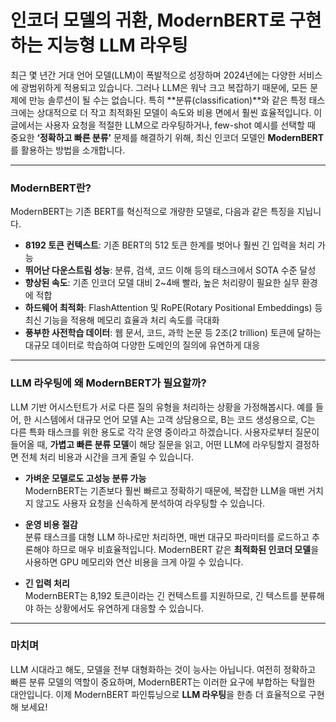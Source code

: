 # 인코더 모델의 귀환, ModernBERT로 구현하는 지능형 LLM 라우팅

최근 몇 년간 거대 언어 모델(LLM)이 폭발적으로 성장하며 2024년에는 다양한 서비스에 광범위하게 적용되고 있습니다. 그러나 LLM은 워낙 크고 복잡하기 때문에, 모든 문제에 만능 솔루션이 될 수는 없습니다. 특히 **분류(classification)**와 같은 특정 태스크에는 상대적으로 더 작고 최적화된 모델이 속도와 비용 면에서 훨씬 효율적입니다. 이 글에서는 사용자 요청을 적절한 LLM으로 라우팅하거나, few-shot 예시를 선택할 때 중요한 **‘정확하고 빠른 분류’** 문제를 해결하기 위해, 최신 인코더 모델인 **ModernBERT**를 활용하는 방법을 소개합니다.

---

### ModernBERT란?
ModernBERT는 기존 BERT를 혁신적으로 개량한 모델로, 다음과 같은 특징을 지닙니다.

- **8192 토큰 컨텍스트**: 기존 BERT의 512 토큰 한계를 벗어나 훨씬 긴 입력을 처리 가능  
- **뛰어난 다운스트림 성능**: 분류, 검색, 코드 이해 등의 태스크에서 SOTA 수준 달성  
- **향상된 속도**: 기존 인코더 모델 대비 2~4배 빨라, 높은 처리량이 필요한 실무 환경에 적합  
- **하드웨어 최적화**: FlashAttention 및 RoPE(Rotary Positional Embeddings) 등 최신 기능을 적용해 메모리 효율과 처리 속도를 극대화  
- **풍부한 사전학습 데이터**: 웹 문서, 코드, 과학 논문 등 2조(2 trillion) 토큰에 달하는 대규모 데이터로 학습하여 다양한 도메인의 질의에 유연하게 대응

---

### LLM 라우팅에 왜 ModernBERT가 필요할까?
LLM 기반 어시스턴트가 서로 다른 질의 유형을 처리하는 상황을 가정해봅시다. 예를 들어, 한 시스템에서 대규모 언어 모델 A는 고객 상담용으로, B는 코드 생성용으로, C는 다른 특화 태스크를 위한 용도로 각각 운영 중이라고 하겠습니다. 사용자로부터 질문이 들어올 때, **가볍고 빠른 분류 모델**이 해당 질문을 읽고, 어떤 LLM에 라우팅할지 결정하면 전체 처리 비용과 시간을 크게 줄일 수 있습니다.

- **가벼운 모델로도 고성능 분류 가능**  
  ModernBERT는 기존보다 훨씬 빠르고 정확하기 때문에, 복잡한 LLM을 매번 거치지 않고도 사용자 요청을 신속하게 분석하여 라우팅할 수 있습니다.

- **운영 비용 절감**  
  분류 태스크를 대형 LLM 하나로만 처리하면, 매번 대규모 파라미터를 로드하고 추론해야 하므로 매우 비효율적입니다. ModernBERT 같은 **최적화된 인코더 모델**을 사용하면 GPU 메모리와 연산 비용을 크게 아낄 수 있습니다.

- **긴 입력 처리**  
  ModernBERT는 8,192 토큰이라는 긴 컨텍스트를 지원하므로, 긴 텍스트를 분류해야 하는 상황에서도 유연하게 대응할 수 있습니다.

---

### 마치며
LLM 시대라고 해도, 모델을 전부 대형화하는 것이 능사는 아닙니다. 여전히 정확하고 빠른 분류 모델의 역할이 중요하며, ModernBERT는 이러한 요구에 부합하는 탁월한 대안입니다. 이제 ModernBERT 파인튜닝으로 **LLM 라우팅**을 한층 더 효율적으로 구현해 보세요!
